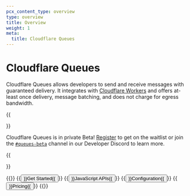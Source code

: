 ```yaml
---
pcx_content_type: overview
type: overview
title: Overview
weight: 1
meta:
  title: Cloudflare Queues
---
```


# Cloudflare Queues

Cloudflare Queues allows developers to send and receive messages with guaranteed delivery. It integrates with [Cloudflare Workers](/workers) and offers at-least once delivery, message batching, and does not charge for egress bandwidth.

{{<Aside>}}

Cloudflare Queues is in private Beta! [Register](www.cloudflare.com/lp/queues) to get on the waitlist or join the [`#queues-beta`](https://discord.gg/rrZXVVcKQF) channel in our Developer Discord to learn more.

{{</Aside>}}

{{<button-group>}}
{{<button type="primary" href="/queues/get-started/">}}Get Started{{</button>}}
{{<button type="secondary" href="/queues/javascript-apis/">}}JavaScript APIs{{</button>}}
{{<button type="secondary" href="/queues/configuration/">}}Configuration{{</button>}}
{{<button type="secondary" href="/queues/pricing/">}}Pricing{{</button>}}
{{</button-group>}}
